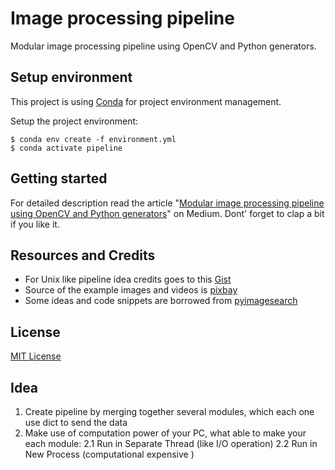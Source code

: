 # Image processing pipeline

Modular image processing pipeline using OpenCV and Python generators.  

## Setup environment

This project is using [Conda](https://conda.io) for project environment management.

Setup the project environment:

    $ conda env create -f environment.yml
    $ conda activate pipeline

## Getting started

For detailed description read the article "[Modular image processing pipeline using OpenCV and Python generators](https://medium.com/deepvisionguru/modular-image-processing-pipeline-using-opencv-and-python-generators-9edca3ccb696)" on Medium.
Dont' forget to clap a bit if you like it.

## Resources and Credits

* For Unix like pipeline idea credits goes to this [Gist](https://gist.github.com/alexmacedo/1552724)
* Source of the example images and videos is [pixbay](https://pixabay.com)
* Some ideas and code snippets are borrowed from [pyimagesearch](https://www.pyimagesearch.com/)

## License

[MIT License](LICENSE)

## Idea
1. Create pipeline by merging together several modules, which each one use dict to send the data
2. Make use of computation power of your PC, what able to make your each module:
    2.1 Run in Separate Thread (like I/O operation)
    2.2 Run in New Process (computational expensive )